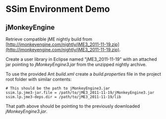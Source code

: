 SSim Environment Demo
=====================

jMonkeyEngine
-------------

Retrieve compatible jME nightly build from
[http://jmonkeyengine.com/nightly/jME3_2011-11-19.zip](http://jmonkeyengine.com/nightly/jME3_2011-11-19.zip).

Create a user library in Eclipse named "jME3_2011-11-19" with an attached jar
pointing to *jMonkeyEngine3.jar* from the unzipped nightly archive.

To use the provided Ant *build.xml* create a *build.properties* file in the
project root folder with similar contents:

	# This should be the path to jMonkeyEngine3.jar
	ssim.lp.jme3-jar.file = /path/to/jME3_2011-11-19/jMonkeyEngine3.jar
	ssim.lp.jme3-deps.dir = /path/to/jME3_2011-11-19/lib

That path above should be pointing to the previously downloaded *jMonkeyEngine3.jar*.
